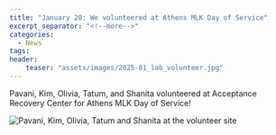 ```yaml
---
title: "January 20: We volunteered at Athens MLK Day of Service"
excerpt_separator: "<!--more-->"
categories:
  - News
tags:
header:
    teaser: "assets/images/2025-01_lab_volunteer.jpg"
---
```


Pavani, Kim, Olivia, Tatum, and Shanita volunteered at Acceptance Recovery Center for Athens MLK Day of Service!

<img src="{{ site.url }}{{ site.baseurl }}/assets/images/2025-01_lab_volunteer.jpg" alt="Pavani, Kim, Olivia, Tatum and Shanita at the volunteer site">

